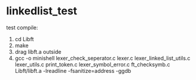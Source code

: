 # linkedlist_test

test compile:
1. cd Libft
2. make
3. drag libft.a outside
4. gcc -o minishell lexer_check_seperator.c lexer.c lexer_linked_list_utils.c lexer_utils.c print_token.c lexer_symbol_error.c ft_checksymb.c Libft/libft.a -lreadline -fsanitize=address -ggdb